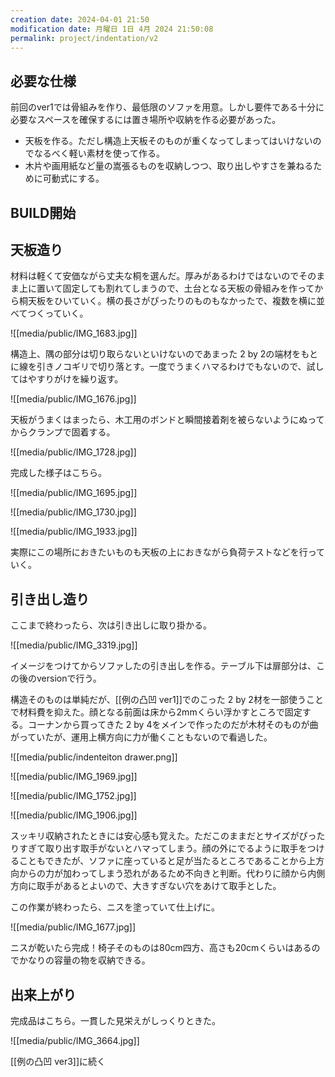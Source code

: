 ```yaml
---
creation date: 2024-04-01 21:50
modification date: 月曜日 1日 4月 2024 21:50:08
permalink: project/indentation/v2
---
```

## 必要な仕様

前回のver1では骨組みを作り、最低限のソファを用意。しかし要件である十分に必要なスペースを確保するには置き場所や収納を作る必要があった。

- 天板を作る。ただし構造上天板そのものが重くなってしまってはいけないのでなるべく軽い素材を使って作る。
- 木片や画用紙など量の嵩張るものを収納しつつ、取り出しやすさを兼ねるために可動式にする。

## BUILD開始

## 天板造り
材料は軽くて安価ながら丈夫な桐を選んだ。厚みがあるわけではないのでそのまま上に置いて固定しても割れてしまうので、土台となる天板の骨組みを作ってから桐天板をひいていく。横の長さがぴったりのものもなかったで、複数を横に並べてつくっていく。

![[media/public/IMG_1683.jpg]]

構造上、隅の部分は切り取らないといけないのであまった 2 by 2の端材をもとに線を引きノコギリで切り落とす。一度でうまくハマるわけでもないので、試してはやすりがけを繰り返す。

![[media/public/IMG_1676.jpg]]


天板がうまくはまったら、木工用のボンドと瞬間接着剤を被らないようにぬってからクランプで固着する。

![[media/public/IMG_1728.jpg]]

完成した様子はこちら。

![[media/public/IMG_1695.jpg]]


![[media/public/IMG_1730.jpg]]



![[media/public/IMG_1933.jpg]]

実際にこの場所におきたいものも天板の上におきながら負荷テストなどを行っていく。
## 引き出し造り

ここまで終わったら、次は引き出しに取り掛かる。

![[media/public/IMG_3319.jpg]]


イメージをつけてからソファしたの引き出しを作る。テーブル下は扉部分は、この後のversionで行う。

構造そのものは単純だが、[[例の凸凹 ver1]]でのこった 2 by 2材を一部使うことで材料費を抑えた。顔となる前面は床から2mmくらい浮かすところで固定する。コーナンから買ってきた 2 by 4をメインで作ったのだが木材そのものが曲がっていたが、運用上横方向に力が働くこともないので看過した。

![[media/public/indenteiton drawer.png]]

![[media/public/IMG_1969.jpg]]

![[media/public/IMG_1752.jpg]]


![[media/public/IMG_1906.jpg]]

スッキリ収納されたときには安心感も覚えた。ただこのままだとサイズがぴったりすぎて取り出す取手がないとハマってしまう。顔の外にでるように取手をつけることもできたが、ソファに座っていると足が当たるところであることから上方向からの力が加わってしまう恐れがあるため不向きと判断。代わりに顔から内側方向に取手があるとよいので、大きすぎない穴をあけて取手とした。

この作業が終わったら、ニスを塗っていて仕上げに。

![[media/public/IMG_1677.jpg]]

ニスが乾いたら完成！椅子そのものは80cm四方、高さも20cmくらいはあるのでかなりの容量の物を収納できる。

## 出来上がり

完成品はこちら。一貫した見栄えがしっくりときた。

![[media/public/IMG_3664.jpg]]

[[例の凸凹 ver3]]に続く